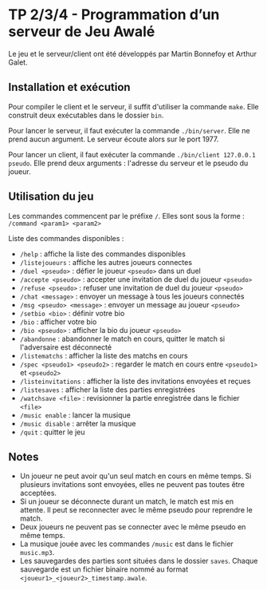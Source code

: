 # TP 2/3/4 - Programmation d’un serveur de Jeu Awalé

Le jeu et le serveur/client ont été développés par Martin Bonnefoy et Arthur Galet.


## Installation et exécution
Pour compiler le client et le serveur, il suffit d'utiliser la commande `make`. Elle construit deux exécutables dans le dossier `bin`.

Pour lancer le serveur, il faut exécuter la commande `./bin/server`. Elle ne prend aucun argument. Le serveur écoute alors sur le port 1977.

Pour lancer un client, il faut exécuter la commande `./bin/client 127.0.0.1 pseudo`. Elle prend deux arguments : l'adresse du serveur et le pseudo du joueur.


## Utilisation du jeu
Les commandes commencent par le préfixe `/`. Elles sont sous la forme :
`/command <param1> <param2>`

Liste des commandes disponibles :
- `/help` : affiche la liste des commandes disponibles
- `/listejoueurs` : affiche les autres joueurs connectes
- `/duel <pseudo>` : défier le joueur `<pseudo>` dans un duel
- `/accepte <pseudo>` : accepter une invitation de duel du joueur `<pseudo>`
- `/refuse <pseudo>` : refuser une invitation de duel du joueur `<pseudo>`
- `/chat <message>` : envoyer un message à tous les joueurs connectés
- `/msg <pseudo> <message>` : envoyer un message au joueur `<pseudo>`
- `/setbio <bio>` : définir votre bio
- `/bio` : afficher votre bio
- `/bio <pseudo>` : afficher la bio du joueur `<pseudo>`
- `/abandonne` : abandonner le match en cours, quitter le match si l'adversaire est déconnecté
- `/listematchs` : afficher la liste des matchs en cours
- `/spec <pseudo1> <pseudo2>` : regarder le match en cours entre `<pseudo1>` et `<pseudo2>`
- `/listeinvitations` : afficher la liste des invitations envoyées et reçues
- `/listesaves` : afficher la liste des parties enregistrées
- `/watchsave <file>` : revisionner la partie enregistrée dans le fichier `<file>`
- `/music enable` : lancer la musique
- `/music disable` : arrêter la musique
- `/quit` : quitter le jeu


## Notes
- Un joueur ne peut avoir qu'un seul match en cours en même temps. Si plusieurs invitations sont envoyées, elles ne peuvent pas toutes être acceptées.
- Si un joueur se déconnecte durant un match, le match est mis en attente. Il peut se reconnecter avec le même pseudo pour reprendre le match.
- Deux joueurs ne peuvent pas se connecter avec le même pseudo en même temps.
- La musique jouée avec les commandes `/music` est dans le fichier `music.mp3`.
- Les sauvegardes des parties sont situées dans le dossier `saves`. Chaque sauvegarde est un fichier binaire nommé au format `<joueur1>_<joueur2>_timestamp.awale`.